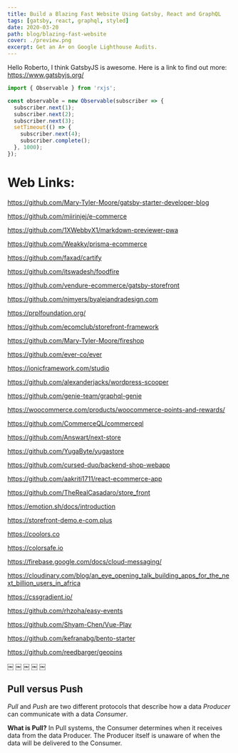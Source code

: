 ```yaml
---
title: Build a Blazing Fast Website Using Gatsby, React and GraphQL
tags: [gatsby, react, graphql, styled]
date: 2020-03-20
path: blog/blazing-fast-website
cover: ./preview.png
excerpt: Get an A+ on Google Lighthouse Audits.
---
```


Hello Roberto, I think GatsbyJS is awesome. Here is a link to find out more: https://www.gatsbyjs.org/





```typescript
import { Observable } from 'rxjs';

const observable = new Observable(subscriber => {
  subscriber.next(1);
  subscriber.next(2);
  subscriber.next(3);
  setTimeout(() => {
    subscriber.next(4);
    subscriber.complete();
  }, 1000);
});
```

# Web Links:

https://github.com/Mary-Tyler-Moore/gatsby-starter-developer-blog

https://github.com/miirinjej/e-commerce

https://github.com/1XWebbyX1/markdown-previewer-pwa

https://github.com/Weakky/prisma-ecommerce

https://github.com/faxad/cartify

https://github.com/itswadesh/foodfire

https://github.com/vendure-ecommerce/gatsby-storefront

https://github.com/njmyers/byalejandradesign.com

https://prplfoundation.org/

https://github.com/ecomclub/storefront-framework

https://github.com/Mary-Tyler-Moore/fireshop

https://github.com/ever-co/ever

https://ionicframework.com/studio

https://github.com/alexanderjacks/wordpress-scooper

https://github.com/genie-team/graphql-genie

https://woocommerce.com/products/woocommerce-points-and-rewards/

https://github.com/CommerceQL/commerceql

https://github.com/Answart/next-store

https://github.com/YugaByte/yugastore

https://github.com/cursed-duo/backend-shop-webapp

https://github.com/aakriti1711/react-ecommerce-app

https://github.com/TheRealCasadaro/store_front

https://emotion.sh/docs/introduction

https://storefront-demo.e-com.plus



https://coolors.co

https://colorsafe.io

https://firebase.google.com/docs/cloud-messaging/

https://cloudinary.com/blog/an_eye_opening_talk_building_apps_for_the_next_billion_users_in_africa

https://cssgradient.io/ 

https://github.com/rhzoha/easy-events

https://github.com/Shyam-Chen/Vue-Play

https://github.com/kefranabg/bento-starter

https://github.com/reedbarger/geopins


￼
￼
￼
￼
￼













## Pull versus Push

*Pull* and *Push* are two different protocols that describe how a data *Producer* can communicate with a data *Consumer*.

**What is Pull?** In Pull systems, the Consumer determines when it receives data from the data Producer. The Producer itself is unaware of when the data will be delivered to the Consumer.
